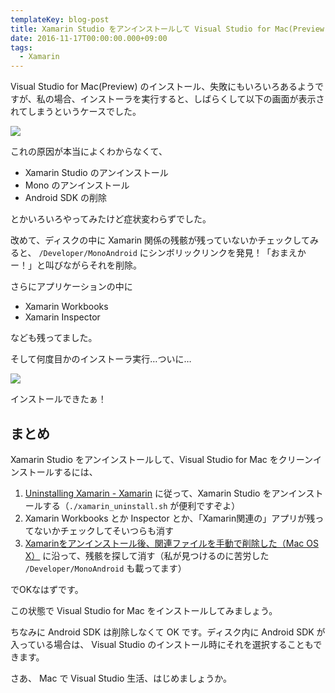 ```yaml
---
templateKey: blog-post
title: Xamarin Studio をアンインストールして Visual Studio for Mac(Preview) をインストールする
date: 2016-11-17T00:00:00.000+09:00
tags:
  - Xamarin
---
```

Visual Studio for Mac(Preview) のインストール、失敗にもいろいろあるようですが、私の場合、インストーラを実行すると、しばらくして以下の画面が表示されてしまうというケースでした。

<!--more-->

![](/img/posts/install_failed_vs_for_mac_01.png)

これの原因が本当によくわからなくて、

* Xamarin Studio のアンインストール
* Mono のアンインストール
* Android SDK の削除

とかいろいろやってみたけど症状変わらずでした。

改めて、ディスクの中に Xamarin 関係の残骸が残っていないかチェックしてみると、 ``/Developer/MonoAndroid`` にシンボリックリンクを発見！「おまえかー！」と叫びながらそれを削除。

さらにアプリケーションの中に

* Xamarin Workbooks
* Xamarin Inspector

なども残ってました。

そして何度目かのインストーラ実行…ついに…


![](/img/posts/install_failed_vs_for_mac_02.png)

インストールできたぁ！

## まとめ

Xamarin Studio をアンインストールして、Visual Studio for Mac をクリーンインストールするには、

1. [Uninstalling Xamarin - Xamarin](https://developer.xamarin.com/guides/cross-platform/getting_started/installation/uninstalling_xamarin/) に従って、Xamarin Studio をアンインストールする（``./xamarin_uninstall.sh`` が便利ですぞよ）
2. Xamarin Workbooks とか Inspector とか、「Xamarin関連の」アプリが残ってないかチェックしてそいつらも消す
3. [Xamarinをアンインストール後、関連ファイルを手動で削除した（Mac OS X）](http://qiita.com/gayou/items/3919b567c226e155cb1c) に沿って、残骸を探して消す（私が見つけるのに苦労した ``/Developer/MonoAndroid`` も載ってます）

でOKなはずです。 

この状態で Visual Studio for Mac をインストールしてみましょう。

ちなみに Android SDK は削除しなくて OK です。ディスク内に Android SDK が入っている場合は、 Visual Studio のインストール時にそれを選択することもできます。

さあ、 Mac で Visual Studio 生活、はじめましょうか。